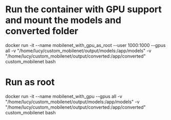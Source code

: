 # Run the container with GPU support and mount the models and converted folder
docker run -it --name mobilenet_with_gpu_as_root --user 1000:1000 --gpus all -v "/home/lucy/custom_mobilenet/output/models:/app/models" -v "/home/lucy/custom_mobilenet/output/converted:/app/converted" custom_mobilenet bash

# Run as root
docker run -it --name mobilenet_with_gpu --gpus all -v "/home/lucy/custom_mobilenet/output/models:/app/models" -v "/home/lucy/custom_mobilenet/output/converted:/app/converted" custom_mobilenet bash